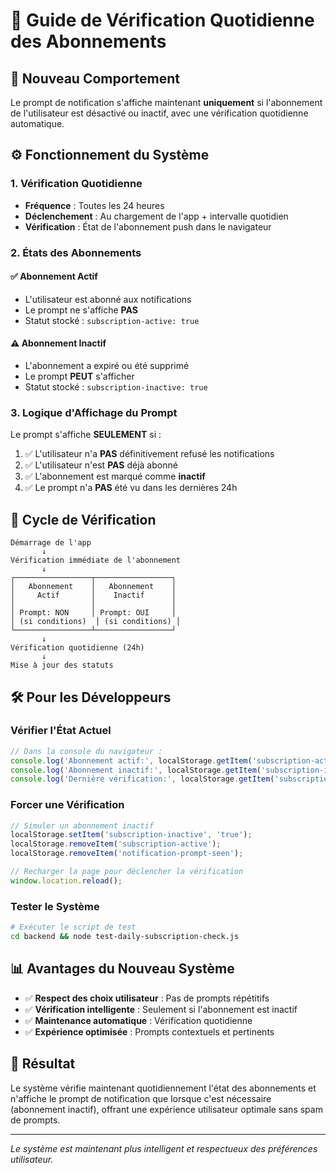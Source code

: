 # 🔔 Guide de Vérification Quotidienne des Abonnements

## 🎯 Nouveau Comportement

Le prompt de notification s'affiche maintenant **uniquement** si l'abonnement de l'utilisateur est désactivé ou inactif, avec une vérification quotidienne automatique.

## ⚙️ Fonctionnement du Système

### 1. Vérification Quotidienne
- **Fréquence** : Toutes les 24 heures
- **Déclenchement** : Au chargement de l'app + intervalle quotidien
- **Vérification** : État de l'abonnement push dans le navigateur

### 2. États des Abonnements

#### ✅ Abonnement Actif
- L'utilisateur est abonné aux notifications
- Le prompt ne s'affiche **PAS**
- Statut stocké : `subscription-active: true`

#### ⚠️ Abonnement Inactif
- L'abonnement a expiré ou été supprimé
- Le prompt **PEUT** s'afficher
- Statut stocké : `subscription-inactive: true`

### 3. Logique d'Affichage du Prompt

Le prompt s'affiche **SEULEMENT** si :
1. ✅ L'utilisateur n'a **PAS** définitivement refusé les notifications
2. ✅ L'utilisateur n'est **PAS** déjà abonné
3. ✅ L'abonnement est marqué comme **inactif**
4. ✅ Le prompt n'a **PAS** été vu dans les dernières 24h

## 🔄 Cycle de Vérification

```
Démarrage de l'app
       ↓
Vérification immédiate de l'abonnement
       ↓
┌─────────────────┬─────────────────┐
│   Abonnement    │   Abonnement    │
│     Actif       │    Inactif      │
│                 │                 │
│ Prompt: NON     │ Prompt: OUI     │
│ (si conditions)  │ (si conditions) │
└─────────────────┴─────────────────┘
       ↓
Vérification quotidienne (24h)
       ↓
Mise à jour des statuts
```

## 🛠️ Pour les Développeurs

### Vérifier l'État Actuel
```javascript
// Dans la console du navigateur :
console.log('Abonnement actif:', localStorage.getItem('subscription-active'));
console.log('Abonnement inactif:', localStorage.getItem('subscription-inactive'));
console.log('Dernière vérification:', localStorage.getItem('subscription-last-check'));
```

### Forcer une Vérification
```javascript
// Simuler un abonnement inactif
localStorage.setItem('subscription-inactive', 'true');
localStorage.removeItem('subscription-active');
localStorage.removeItem('notification-prompt-seen');

// Recharger la page pour déclencher la vérification
window.location.reload();
```

### Tester le Système
```bash
# Exécuter le script de test
cd backend && node test-daily-subscription-check.js
```

## 📊 Avantages du Nouveau Système

- ✅ **Respect des choix utilisateur** : Pas de prompts répétitifs
- ✅ **Vérification intelligente** : Seulement si l'abonnement est inactif
- ✅ **Maintenance automatique** : Vérification quotidienne
- ✅ **Expérience optimisée** : Prompts contextuels et pertinents

## 🎯 Résultat

Le système vérifie maintenant quotidiennement l'état des abonnements et n'affiche le prompt de notification que lorsque c'est nécessaire (abonnement inactif), offrant une expérience utilisateur optimale sans spam de prompts.

---

*Le système est maintenant plus intelligent et respectueux des préférences utilisateur.*
